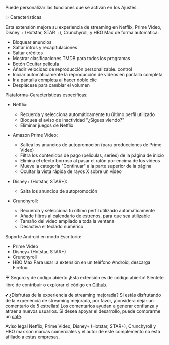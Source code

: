Puede personalizar las funciones que se activan en los Ajustes.

✨ Características

Esta extensión mejora su experiencia de streaming en Netflix, Prime Video, Disney + (Hotstar, STAR +), Crunchyroll, y HBO Max de forma automática:

- Bloquear anuncios
- Saltar intros y recapitulaciones
- Saltar créditos
- Mostrar clasificaciones TMDB para todos los programas
- Botón Ocultar película
- Añadir velocidad de reproducción personalizable. control
- Iniciar automáticamente la reproducción de vídeos en pantalla completa
- Ir a pantalla completa al hacer doble clic
- Desplácese para cambiar el volumen

Plataforma-Características específicas:

- Netflix:
    - Recuerda y selecciona automáticamente tu último perfil utilizado
    - Bloquea el aviso de inactividad "¿Sigues viendo?"
    - Eliminar juegos de Netflix

- Amazon Prime Video:
    - Saltea los anuncios de autopromoción (para producciones de Prime Video)
    - Filtra los contenidos de pago (películas, series) de la página de inicio
    - Elimina el efecto borroso al pasar el ratón por encima de los vídeos
    - Mueve la categoría "Continuar" a la parte superior de la página
    - Ocultar la vista rápida de rayos X sobre un vídeo

- Disney+ (Hotstar, STAR+):
    - Salta los anuncios de autopromoción

- Crunchyroll:
    - Recuerda y selecciona tu último perfil utilizado automáticamente
    - Añade filtros al calendario de estrenos, para que sea utilizable
    - Tamaño del vídeo ampliado a toda la ventana
    - Desactiva el teclado numérico

Soporte Android en modo Escritorio:

- Prime Video
- Disney+ (Hotstar, STAR+)
- Crunchyroll
- HBO Max
  Para usar la extensión en un teléfono Android, descarga Firefox.

☔ Seguro y de código abierto
¡Esta extensión es de código abierto! Siéntete libre de contribuir o explorar el código en [Github](https://github.com/Dreamlinerm/Netflix-Prime-Auto-Skip).

💕 ¿Disfrutas de la experiencia de streaming mejorada?
Si estás disfrutando de la experiencia de streaming mejorada, por favor, ¡considera dejar un comentario de 5 estrellas! Los comentarios ayudan a generar confianza y atraer a nuevos usuarios.
Si desea apoyar el desarrollo, puede comprarme un [café](https://github.com/sponsors/Dreamlinerm).

Aviso legal
Netflix, Prime Video, Disney+ (Hotstar, STAR+), Crunchyroll y HBO max son marcas comerciales y el autor de este complemento no está afiliado a estas empresas.
